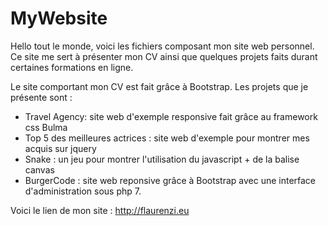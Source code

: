 # MyWebsite
Hello tout le monde, voici les fichiers composant mon site web personnel. 
Ce site me sert à présenter mon CV ainsi que quelques projets faits durant certaines formations en ligne. 

Le site comportant mon CV est fait grâce à Bootstrap.
Les projets que je présente sont : 
 - Travel Agency: site web d'exemple responsive fait grâce au framework css Bulma
 - Top 5 des meilleures actrices : site web d'exemple pour montrer mes acquis sur jquery
 - Snake : un jeu pour montrer l'utilisation du javascript + de la balise canvas
 - BurgerCode : site web reponsive grâce à Bootstrap avec une interface d'administration sous php 7.
 
 Voici le lien de mon site : http://flaurenzi.eu
 
